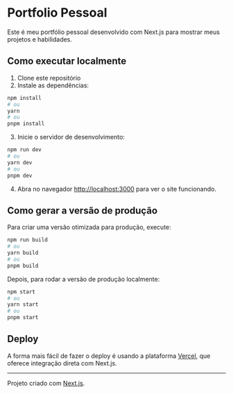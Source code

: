 # Portfolio Pessoal

Este é meu portfólio pessoal desenvolvido com Next.js para mostrar meus projetos e habilidades.

## Como executar localmente

1. Clone este repositório  
2. Instale as dependências:

```bash
npm install
# ou
yarn
# ou
pnpm install
```

3. Inicie o servidor de desenvolvimento:

```bash
npm run dev
# ou
yarn dev
# ou
pnpm dev
```

4. Abra no navegador [http://localhost:3000](http://localhost:3000) para ver o site funcionando.

## Como gerar a versão de produção

Para criar uma versão otimizada para produção, execute:

```bash
npm run build
# ou
yarn build
# ou
pnpm build
```

Depois, para rodar a versão de produção localmente:

```bash
npm start
# ou
yarn start
# ou
pnpm start
```

## Deploy

A forma mais fácil de fazer o deploy é usando a plataforma [Vercel](https://vercel.com), que oferece integração direta com Next.js.

---

Projeto criado com [Next.js](https://nextjs.org).